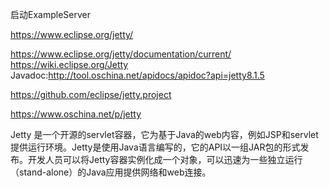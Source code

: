 启动ExampleServer


https://www.eclipse.org/jetty/


https://www.eclipse.org/jetty/documentation/current/
https://wiki.eclipse.org/Jetty
Javadoc:http://tool.oschina.net/apidocs/apidoc?api=jetty8.1.5


https://github.com/eclipse/jetty.project


https://www.oschina.net/p/jetty

Jetty 是一个开源的servlet容器，它为基于Java的web内容，例如JSP和servlet提供运行环境。Jetty是使用Java语言编写的，它的API以一组JAR包的形式发布。开发人员可以将Jetty容器实例化成一个对象，可以迅速为一些独立运行（stand-alone）的Java应用提供网络和web连接。



















